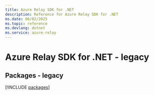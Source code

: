 ```yaml
---
title: Azure Relay SDK for .NET
description: Reference for Azure Relay SDK for .NET
ms.date: 06/02/2025
ms.topic: reference
ms.devlang: dotnet
ms.service: azure-relay
---
```

# Azure Relay SDK for .NET - legacy
## Packages - legacy
[!INCLUDE [packages](relay-index.md)]